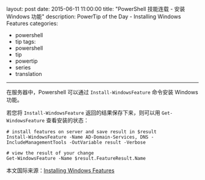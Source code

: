 ﻿layout: post
date: 2015-06-11 11:00:00
title: "PowerShell 技能连载 - 安装 Windows 功能"
description: PowerTip of the Day - Installing Windows Features
categories:
- powershell
- tip
tags:
- powershell
- tip
- powertip
- series
- translation
---
在服务器中，Powershell 可以通过 `Install-WindowsFeature` 命令安装 Windows 功能。

若您将 `Install-WindowsFeature` 返回的结果保存下来，则可以用 `Get-WindowsFeature` 查看安装的状态：

    # install features on server and save result in $result
    Install-WindowsFeature -Name AD-Domain-Services, DNS -IncludeManagementTools -OutVariable result -Verbose
    
    # view the result of your change
    Get-WindowsFeature -Name $result.FeatureResult.Name

<!--more-->
本文国际来源：[Installing Windows Features](http://powershell.com/cs/blogs/tips/archive/2015/06/11/installing-windows-features.aspx)
